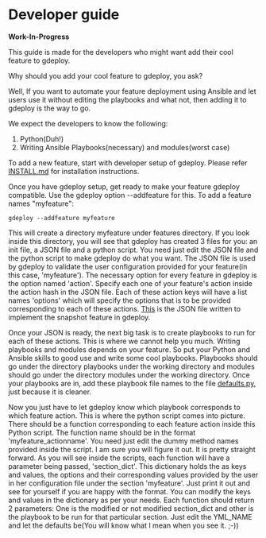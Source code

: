# Developer guide
**Work-In-Progress**

This guide is made for the developers who might want add their cool
feature to gdeploy.

Why should you add your cool feature to gdeploy, you ask?

Well, If you want to automate your feature deployment using Ansible and
let users use it without editing the playbooks and what not, then adding
it to gdeploy is the way to go.

We expect the developers to know the following:

1. Python(Duh!)
2. Writing Ansible Playbooks(necessary) and modules(worst case)


To add a new feature, start with developer setup of gdeploy. Please
refer<a href="https://github.com/gluster/gdeploy/blob/master/docs/INSTALL.md">
INSTALL.md</a> for installation instructions.

Once you have gdeploy setup, get ready to make your feature gdeploy
compatible. Use the gdeploy option --addfeature for this. To add a
feature names "myfeature":

`gdeploy --addfeature myfeature`

This will create a directory <l>myfeature</l> under <l>features</l>
directory. If you look inside this directory, you will see that gdeploy
has created 3 files for you: an init file, a JSON file and a python
script. You need just edit the JSON file and the python script to make
gdeploy do what you want. The JSON file is used by gdeploy to validate
the user configuration provided for your feature(in this case,
'myfeature'). The necessary option for every feature in gdeploy is the
option named 'action'. Specify each one of your feature's action inside
the action hash in the JSON file. Each of these action keys will have a
list names 'options' which will specify the options that is to be
provided corresponding to each of these actions. <a
href="https://github.com/gluster/gdeploy/blob/master/gdeployfeatures/snapshot/snapshot.json">
This</a> is the JSON file written to implement the snapshot feature in
gdeploy.

Once your JSON is ready, the next big task is to create playbooks to run
for each of these actions. This is where we cannot help you much.
Writing playbooks and modules depends on your feature. So put your
Python and Ansible skills to good use and write some cool playbooks.
Playbooks should go under the directory <l>playbooks</l> under the
working directory and modules should go under the directory
<l>modules</l> under the working directory. Once your playbooks are in,
add these playbook file names to the file <a
href="https://github.com/gluster/gdeploy/blob/master/gdeploylib/defaults.py">
defaults.py</a>, just because it is cleaner.

Now you just have to let gdeploy know which playbook corresponds to
which feature action. This is where the python script comes into
picture. There should be a function corresponding to each feature action
inside this Python script. The function name should be in the format
'myfeature_actionname'. You need just edit the dummy method names
provided inside the script. I am sure you will figure it out. It is
pretty straight forward. As you will see inside the scripts, each
function will have a parameter being passed, 'section_dict'. This
dictionary holds the as keys and values, the options and their
corresponding values provided by the user in her configuration file
under the section 'myfeature'. Just print it out and see for yourself if
you are happy with the format. You can modify the keys and values in the
dictionary as per your needs. Each function should return 2 parameters:
One is the modified or not modified section_dict and other is the
playbook to be run for that particular section. Just edit the YML_NAME
and let the defaults be(You will know what I mean when you see it. ;-))

